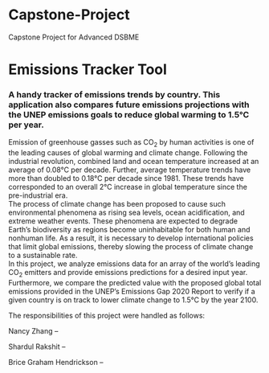 # Capstone-Project
Capstone Project for Advanced DSBME

# Emissions Tracker Tool
### A handy tracker of emissions trends by country. This application also compares future emissions projections with the UNEP emissions goals to reduce global warming to 1.5&deg;C per year. 
  Emission of greenhouse gasses such as CO<sub>2</sub> by human activities is one of the leading causes of global warming and climate change. Following the industrial revolution, combined land and ocean temperature increased at an average of 0.08&deg;C per decade. Further, average temperature trends have more than doubled to 0.18&deg;C per decade since 1981. These trends have corresponded to an overall 2&deg;C increase in global temperature since the pre-industrial era.  
  The process of climate change has been proposed to cause such environmental phenomena as rising sea levels, ocean acidification, and extreme weather events. These phenomena are expected to degrade Earth’s biodiversity as regions become uninhabitable for both human and nonhuman life. As a result, it is necessary to develop international policies that limit global emissions, thereby slowing the process of climate change to a sustainable rate.   
  In this project, we analyze emissions data for an array of the world’s leading CO<sub>2</sub> emitters and provide emissions predictions for a desired input year. Furthermore, we compare the predicted value with the proposed global total emissions provided in the UNEP’s Emissions Gap 2020 Report to verify if a given country is on track to lower climate change to 1.5&deg;C by the year 2100.   

The responsibilities of this project were handled as follows:  


Nancy Zhang –  

Shardul Rakshit –   

Brice Graham Hendrickson –   
